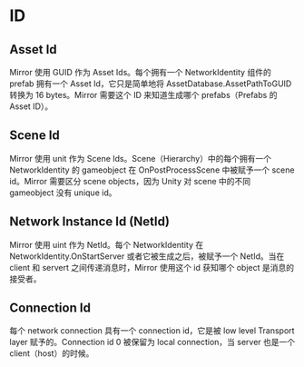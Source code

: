 # ID

## Asset Id

Mirror 使用 GUID 作为 Asset Ids。每个拥有一个 NetworkIdentity 组件的 prefab 拥有一个 Asset Id，它只是简单地将 AssetDatabase.AssetPathToGUID 转换为 16 bytes。Mirror 需要这个 ID 来知道生成哪个 prefabs（Prefabs 的 Asset ID）。

## Scene Id

Mirror 使用 unit 作为 Scene Ids。Scene（Hierarchy）中的每个拥有一个 NetworkIdentity 的 gameobject 在 OnPostProcessScene 中被赋予一个 scene id。Mirror 需要区分 scene objects，因为 Unity 对 scene 中的不同 gameobject 没有 unique id。

## Network Instance Id (NetId)

Mirror 使用 uint 作为 NetId。每个 NetworkIdentity 在 NetworkIdentity.OnStartServer 或者它被生成之后，被赋予一个 NetId。当在 client 和 servert 之间传递消息时，Mirror 使用这个 id 获知哪个 object 是消息的接受者。

## Connection Id

每个 network connection 具有一个 connection id，它是被 low level Transport layer 赋予的。Connection id 0 被保留为 local connection，当 server 也是一个 client（host）的时候。
